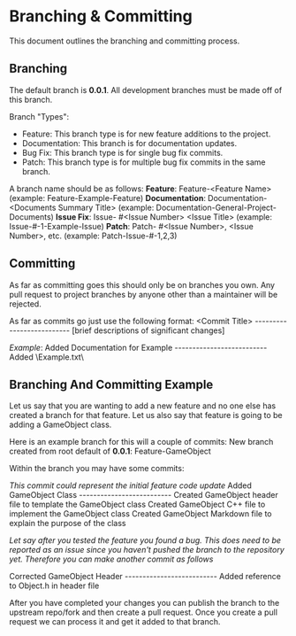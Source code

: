 # Branching & Committing

This document outlines the branching and committing process. 

## Branching 
The default branch is **0.0.1**. All development branches must be made off of this branch.

Branch "Types": 

 - Feature: This branch type is for new feature additions to the project.
 - Documentation: This branch is for documentation updates.
 - Bug Fix: This branch type is for single bug fix commits.
 - Patch: This branch type is for multiple bug fix commits in the same branch.

A branch name should be as follows:
**Feature**:   Feature-\<Feature Name\> (example: Feature-Example-Feature)
**Documentation**: Documentation- \<Documents Summary Title\> (example: Documentation-General-Project-Documents)
**Issue Fix**: Issue- #\<Issue Number\> \<Issue Title\>  (example: Issue-#-1-Example-Issue)
**Patch**: Patch- #\<Issue Number\>, \<Issue Number\>, etc. (example: Patch-Issue-#-1,2,3)

## Committing
As far as committing goes this should only be on branches you own. Any pull request to project branches by anyone other than a maintainer will be rejected.

As far as commits go just use the following format:
\<Commit Title\>
\--------------------------
[brief descriptions of significant changes]

*Example*:
Added Documentation for Example
\--------------------------
Added \Example.txt\

## Branching And Committing Example
Let us say that you are wanting to add a new feature and no one else has created a branch for that feature. Let us also say that feature is going to be adding a GameObject class.

Here is an example branch for this will a couple of commits:
New branch created from root default of **0.0.1**: Feature-GameObject

Within the branch you may have some commits:

*This commit could represent the initial feature code update*
Added GameObject Class
\--------------------------
Created GameObject header file to template the GameObject class
Created GameObject C++ file to implement the GameObject class
Created GameObject Markdown file to explain the purpose of the class

*Let say after you tested the feature you found a bug. This does need to be reported as an issue since you haven't pushed the branch to the repository yet. Therefore you can make another commit as follows*

Corrected GameObject Header
\--------------------------
Added reference to Object.h in header file

After you have completed your changes you can publish the branch to the upstream repo/fork and then create a pull request. Once you create a pull request we can process it and get it added to that branch. 
